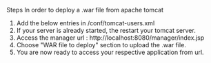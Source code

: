 Steps In order to deploy a .war file from apache tomcat
  1) Add the below entries in <tomcat-root-dir>/conf/tomcat-users.xml
      <role rolename="manager-gui"/>
      <role rolename="manager-script"/>
      <role rolename="manager-jmx"/>
      <role rolename="manager-status"/>
      <role rolename="admin-gui"/>
      <role rolename="admin-script"/>
      <user username="admin" password="admin" roles="manager-gui, manager-script, manager-jmx, manager-status, admin-gui, admin-script"/>
  2) If your server is already started, the restart your tomcat server.
  3) Access the manager url : http://localhost:8080/manager/index.jsp
  4) Choose "WAR file to deploy" section to upload the .war file.
  5) You are now ready to access your respective application from url.
